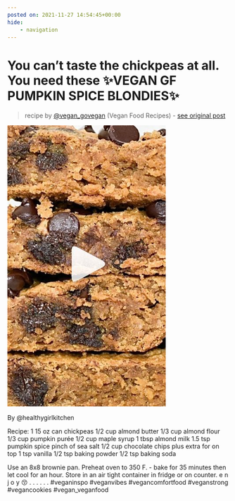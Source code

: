 ```yaml
---
posted on: 2021-11-27 14:54:45+00:00
hide:
    - navigation
---
```


# You can’t taste the chickpeas at all. You need these ✨VEGAN GF PUMPKIN SPICE BLONDIES✨ 

> recipe by [@vegan_govegan](https://www.instagram.com/vegan_govegan/) 
(Vegan Food Recipes) - [see original post](https://instagram.com/p/CWyIswhKvHT)

![](../img/vegan_govegan_27-11-2021_1411.png)


By @healthygirlkitchen 

Recipe: 
1 15 oz can chickpeas
1/2 cup almond butter
1/3 cup almond flour
1/3 cup pumpkin purée
1/2 cup maple syrup 
1 tbsp almond milk 
1.5 tsp pumpkin spice
pinch of sea salt 
1/2 cup chocolate chips plus extra for on top 
1 tsp vanilla
1/2 tsp baking powder
1/2 tsp baking soda 

Use an 8x8 brownie pan. Preheat oven to 350 F. - bake for 35 minutes then let cool for an hour. Store in an air tight container in fridge or on counter. 
e n j o y 😚
.
.
.
.
.
.
\#veganinspo \#veganvibes \#vegancomfortfood \#veganstrong \#vegancookies \#vegan_veganfood 